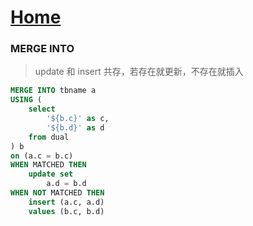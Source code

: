 # [Home](../README.md)

### MERGE INTO
> update 和 insert 共存，若存在就更新，不存在就插入

```sql
MERGE INTO tbname a
USING (
	select 
		'${b.c}' as c,
		'${b.d}' as d
	from dual
) b
on (a.c = b.c)
WHEN MATCHED THEN
	update set 
		a.d = b.d
WHEN NOT MATCHED THEN
	insert (a.c, a.d) 
	values (b.c, b.d)
```